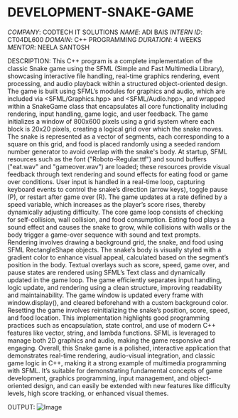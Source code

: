 # DEVELOPMENT-SNAKE-GAME
*COMPANY*: CODTECH IT SOLUTIONS
*NAME*: ADI BAIS
*INTERN ID*: CT04DL600
*DOMAIN*: C++ PROGRAMMING
*DURATION*: 4 WEEKS
*MENTOR*: NEELA SANTOSH

DESCRIPTION:
This C++ program is a complete implementation of the classic Snake game using the SFML (Simple and Fast Multimedia Library), showcasing interactive file handling, real-time graphics rendering, event processing, and audio playback within a structured object-oriented design. The game is built using SFML’s modules for graphics and audio, which are included via <SFML/Graphics.hpp> and <SFML/Audio.hpp>, and wrapped within a SnakeGame class that encapsulates all core functionality including rendering, input handling, game logic, and user feedback. The game initializes a window of 800x600 pixels using a grid system where each block is 20x20 pixels, creating a logical grid over which the snake moves. The snake is represented as a vector of segments, each corresponding to a square on this grid, and food is placed randomly using a seeded random number generator to avoid overlap with the snake's body. At startup, SFML resources such as the font ("Roboto-Regular.ttf") and sound buffers ("eat.wav" and "gameover.wav") are loaded; these resources provide visual feedback through text rendering and sound effects for eating food or game over conditions. User input is handled in a real-time loop, capturing keyboard events to control the snake’s direction (arrow keys), toggle pause (P), or restart after game over (R). The game updates at a rate defined by a speed variable, which increases as the player’s score rises, thereby dynamically adjusting difficulty. The core game loop consists of checking for self-collision, wall collision, and food consumption. Eating food plays a sound effect and causes the snake to grow, while collisions with walls or the body trigger a game-over sequence with sound and text prompts. Rendering involves drawing a background grid, the snake, and food using SFML RectangleShape objects. The snake’s body is visually styled with a gradient color to enhance visual appeal, calculated based on the segment’s position in the body. Textual overlays such as score, speed, game over, and pause states are rendered using SFML’s Text class and dynamically updated in the game loop. The game efficiently separates input handling, logic update, and rendering using a clean structure, improving readability and maintainability. The game window is updated every frame with window.display(), and cleared beforehand with a custom background color. Resetting the game involves reinitializing the snake’s position, score, speed, and food location. This implementation highlights good programming practices such as encapsulation, state control, and use of modern C++ features like vector, string, and lambda functions. SFML is leveraged to manage both 2D graphics and audio, making the game responsive and engaging. Overall, this Snake game is a polished, interactive application that demonstrates real-time rendering, audio-visual integration, and classic game logic in C++, making it a strong example of multimedia programming with SFML. It’s suitable for demonstrating fundamental concepts of game development, graphics programming, input management, and object-oriented design, and can easily be extended with new features like difficulty levels, high score tracking, or enhanced visual themes.

OUTPUT:
![Image](https://github.com/user-attachments/assets/f70b1567-7213-41de-9786-1f9cb70d4ef3) 
